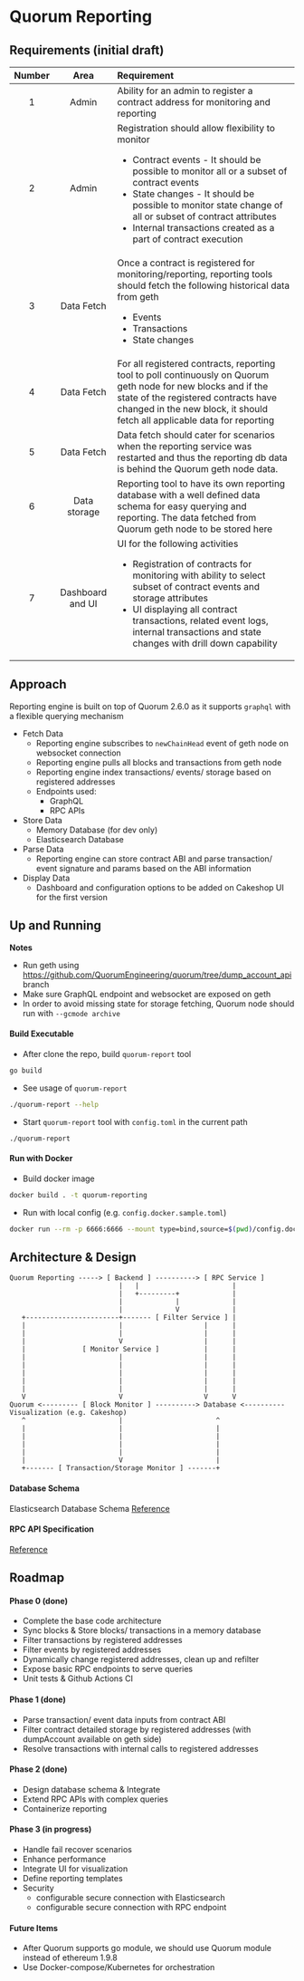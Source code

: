 # Quorum Reporting

## Requirements (initial draft)
Number | Area | Requirement 
:---: | :---: | :--- 
1 | Admin | Ability for an admin to register a contract address for monitoring and reporting
2 | Admin | Registration should allow flexibility to monitor <ul><li>Contract events - It should be possible to monitor all or a subset of contract events</li><li>State changes - It should be possible to monitor state change of all or subset of contract attributes </li><li>Internal transactions created as a part of contract execution</li></ul>
3 | Data Fetch | Once a contract is registered for monitoring/reporting, reporting tools should fetch the following historical data from geth <ul><li>Events</li><li>Transactions </li><li>State changes</li></ul>
4 | Data Fetch | For all registered contracts, reporting tool to poll continuously on Quorum geth node for new blocks and if the state of the registered contracts have changed in the new block, it should fetch all applicable data for reporting
5 | Data Fetch | Data fetch should cater for scenarios when the reporting service was restarted and thus the reporting db data is behind the Quorum geth node data.
6 | Data storage | Reporting tool to have its own reporting database with a well defined data schema for easy querying and reporting. The data fetched from Quorum geth node to be stored here
7 | Dashboard and UI | UI for the following activities <ul><li>Registration of contracts for monitoring with ability to select subset of contract events and storage attributes</li><li>UI displaying all contract transactions, related event logs, internal transactions and state changes with drill down capability</ul>

## Approach

Reporting engine is built on top of Quorum 2.6.0 as it supports `graphql` with a flexible querying mechanism

* Fetch Data
   * Reporting engine subscribes to `newChainHead` event of geth node on websocket connection
   * Reporting engine pulls all blocks and transactions from geth node
   * Reporting engine index transactions/ events/ storage based on registered addresses
   * Endpoints used:
      * GraphQL
      * RPC APIs
* Store Data
   * Memory Database (for dev only)
   * Elasticsearch Database
* Parse Data
   * Reporting engine can store contract ABI and parse transaction/ event signature and params based on the ABI information
* Display Data 
   * Dashboard and configuration options to be added on Cakeshop UI for the first version

## Up and Running

**Notes**
- Run geth using https://github.com/QuorumEngineering/quorum/tree/dump_account_api branch
- Make sure GraphQL endpoint and websocket are exposed on geth
- In order to avoid missing state for storage fetching, Quorum node should run with `--gcmode archive`

#### Build Executable
* After clone the repo, build `quorum-report` tool
```bash
go build
```
* See usage of `quorum-report`
```bash
./quorum-report --help
```
* Start `quorum-report` tool with `config.toml` in the current path
```
./quorum-report
```

#### Run with Docker
* Build docker image
```bash
docker build . -t quorum-reporting
```
* Run with local config (e.g. `config.docker.sample.toml`)
```bash
docker run --rm -p 6666:6666 --mount type=bind,source=$(pwd)/config.docker.sample.toml,target=/config.toml quorum-reporting:latest
```

## Architecture & Design


```
Quorum Reporting -----> [ Backend ] ----------> [ RPC Service ]
                           |   |                       |
                           |   +---------+             |
                           |             |             |
                           |             V             |
   +-----------------------+------- [ Filter Service ] |
   |                       |                    |      |
   |                       |                    |      |
   |                       V                    |      |
   |              [ Monitor Service ]           |      |
   |                       |                    |      |
   |                       |                    |      |
   |                       |                    |      |
   |                       |                    |      |
   |                       |                    |      |
   V                       V                    V      V
Quorum <--------- [ Block Monitor ] ----------> Database <---------- Visualization (e.g. Cakeshop)
   ^                       |                       ^
   |                       |                       |
   |                       |                       | 
   |                       |                       | 
   |                       |                       |
   |                       V                       |
   +------- [ Transaction/Storage Monitor ] -------+
```

#### Database Schema

Elasticsearch Database Schema [Reference](database/elasticsearch/README.md)

#### RPC API Specification

[Reference](core/rpc/README.md)

## Roadmap

#### Phase 0 (done)

- Complete the base code architecture
- Sync blocks & Store blocks/ transactions in a memory database
- Filter transactions by registered addresses
- Filter events by registered addresses
- Dynamically change registered addresses, clean up and refilter
- Expose basic RPC endpoints to serve queries
- Unit tests & Github Actions CI

#### Phase 1 (done)

- Parse transaction/ event data inputs from contract ABI
- Filter contract detailed storage by registered addresses (with dumpAccount available on geth side)
- Resolve transactions with internal calls to registered addresses

#### Phase 2 (done)

- Design database schema & Integrate
- Extend RPC APIs with complex queries
- Containerize reporting

#### Phase 3 (in progress)

- Handle fail recover scenarios
- Enhance performance
- Integrate UI for visualization
- Define reporting templates
- Security
  - configurable secure connection with Elasticsearch
  - configurable secure connection with RPC endpoint

#### Future Items

- After Quorum supports go module, we should use Quorum module instead of ethereum 1.9.8
- Use Docker-compose/Kubernetes for orchestration
